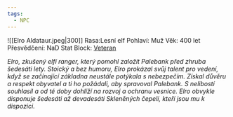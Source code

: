 ```yaml
---
tags:
  - NPC
---
```

![[Elro Aldataur.jpeg|300]] 
Rasa:Lesní elf 
Pohlaví: Muž
Věk: 400 let
Přesvědčení: NaD
Stat Block: [Veteran](https://5e.tools/bestiary.html#veteran_mm)


*Elro, zkušený elfí ranger, který pomohl založit Palebank před zhruba šedesáti lety. Stoický a bez humoru, Elro prokázal svůj talent pro vedení, když se začínající základna neustále potýkala s nebezpečím. Získal důvěru a respekt obyvatel a ti ho požádali, aby spravoval Palebank. S nelibostí souhlasil a od té doby dohlíží na rozvoj a ochranu vesnice. Elro obvykle disponuje šedesáti až devadesáti Skleněných čepelí, kteří jsou mu k dispozici.*
